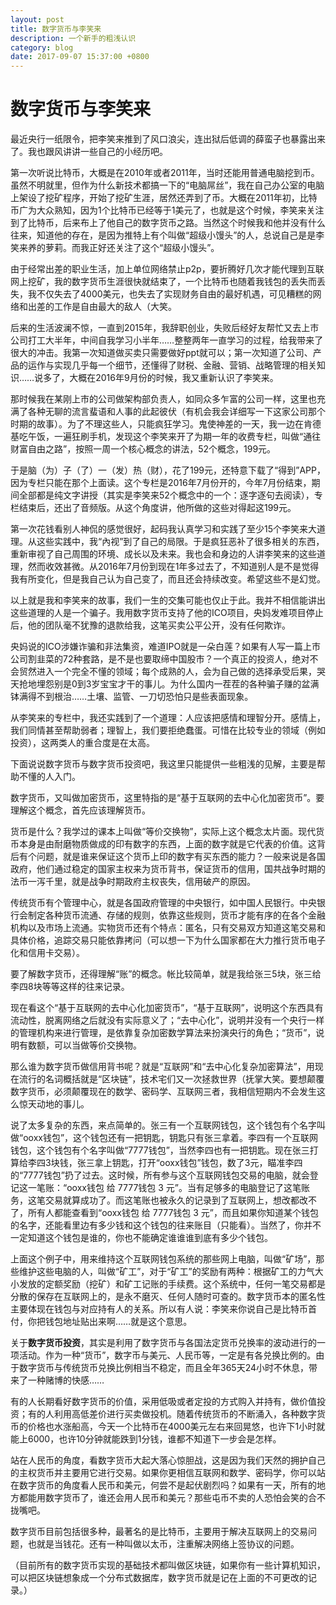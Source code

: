 ```yaml
---
layout: post
title: 数字货币与李笑来
description: 一个新手的粗浅认识
category: blog
date: 2017-09-07 15:37:00 +0800
---
```


数字货币与李笑来
===

最近央行一纸限令，把李笑来推到了风口浪尖，连出狱后低调的薛蛮子也暴露出来了。我也跟风讲讲一些自己的小经历吧。

第一次听说比特币，大概是在2010年或者2011年，当时还能用普通电脑挖到币。虽然不明就里，但作为什么新技术都搞一下的“电脑屌丝”，我在自己办公室的电脑上架设了挖矿程序，开始了挖矿生涯，居然还弄到了币。大概在2011年初，比特币广为大众熟知，因为1个比特币已经等于1美元了，也就是这个时候，李笑来关注到了比特币，后来布上了他自己的数字货币之路。当然这个时候我和他并没有什么往来，知道他的存在，是因为推特上有个叫做“超级小馒头”的人，总说自己是是李笑来养的萝莉。而我正好还关注了这个“超级小馒头”。

由于经常出差的职业生活，加上单位网络禁止p2p，要折腾好几次才能代理到互联网上挖矿，我的数字货币生涯很快就结束了，一个比特币也随着我钱包的丢失而丢失，我不仅失去了4000美元，也失去了实现财务自由的最好机遇，可见糟糕的网络和出差的工作是自由最大的敌人（大笑。

后来的生活波澜不惊，一直到2015年，我辞职创业，失败后经好友帮忙又去上市公司打工大半年，中间自我学习小半年……整整两年一直学习的过程，给我带来了很大的冲击。我第一次知道做买卖只需要做好ppt就可以；第一次知道了公司、产品的运作与实现几乎每一个细节，还懂得了财税、金融、营销、战略管理的相关知识……说多了，大概在2016年9月份的时候，我又重新认识了李笑来。

那时候我在某刚上市的公司做架构部负责人，如同众多乍富的公司一样，这里也充满了各种无聊的流言蜚语和人事的此起彼伏（有机会我会详细写一下这家公司那个时期的故事）。为了不理这些人，只能疯狂学习。鬼使神差的一天，我一边在肯德基吃午饭，一遍狂刷手机，发现这个李笑来开了为期一年的收费专栏，叫做“通往财富自由之路”，按照一周一个核心概念的讲法，52个概念，199元。

于是脑（为）子（了）一（发）热（财），花了199元，还特意下载了“得到”APP，因为专栏只能在那个上面读。这个专栏是2016年7月份开的，今年7月份结束，期间全部都是纯文字讲授（其实是李笑来52个概念中的一个：逐字逐句去阅读），专栏结束后，还出了音频版。从这个角度讲，他所做的这些对得起这199元。

第一次花钱看别人神侃的感觉很好，起码我认真学习和实践了至少15个李笑来大道理。从这些实践中，我“內视”到了自己的局限。于是疯狂恶补了很多相关的东西，重新审视了自己周围的环境、成长以及未来。我也会和身边的人讲李笑来的这些道理，然而收效甚微。从2016年7月份到现在1年多过去了，不知道别人是不是觉得我有所变化，但是我自己认为自己变了，而且还会持续改变。希望这些不是幻觉。

以上就是我和李笑来的故事，我们一生的交集可能也仅止于此。我并不相信能讲出这些道理的人是一个骗子。我用数字货币支持了他的ICO项目，央妈发难项目停止后，他的团队毫不犹豫的退款给我，这笔买卖公平公开，没有任何欺诈。

央妈说的ICO涉嫌诈骗和非法集资，难道IPO就是一朵白莲？如果有人写一篇上市公司割韭菜的72种套路，是不是也要取缔中国股市？一个真正的投资人，绝对不会贸然进入一个完全不懂的领域；每个成熟的人，会为自己做的选择承受后果，哭天抢地埋怨别是0到3岁宝宝才干的事儿。为什么国内一茬茬的各种骗子赚的盆满钵满得不到根治……土壤、监管、一刀切恐怕只是些表面现象。

从李笑来的专栏中，我还实践到了一个道理：人应该把感情和理智分开。感情上，我们同情甚至帮助弱者；理智上，我们要拒绝蠢蛋。可惜在比较专业的领域（例如投资），这两类人的重合度是在太高。

下面说说数字货币与数字货币投资吧，我这里只能提供一些粗浅的见解，主要是帮助不懂的人入门。

数字货币，又叫做加密货币，这里特指的是“基于互联网的去中心化加密货币”。要理解这个概念，首先应该理解货币。

货币是什么？我学过的课本上叫做“等价交换物”，实际上这个概念太片面。现代货币本身是由耐磨物质做成的印有数字的东西，上面的数字就是它代表的价值。这背后有个问题，就是谁来保证这个货币上印的数字有买东西的能力？一般来说是各国政府，他们通过稳定的国家主权来为货币背书，保证货币的信用，国共战争时期的法币一泻千里，就是战争时期政府主权丧失，信用破产的原因。

传统货币有个管理中心，就是各国政府管理的中央银行，如中国人民银行。中央银行会制定各种货币流通、存储的规则，依靠这些规则，货币才能有序的在各个金融机构以及市场上流通。实物货币还有个特点：匿名，只有交易双方知道这笔交易和具体价格，追踪交易只能依靠拷问（可以想一下为什么国家都在大力推行货币电子化和信用卡交易）。

要了解数字货币，还得理解“账”的概念。帐比较简单，就是我给张三5块，张三给李四8块等等这样的往来记录。

现在看这个“基于互联网的去中心化加密货币”，“基于互联网”，说明这个东西具有流动性，脱离网络之后就没有实际意义了；“去中心化”，说明并没有一个央行一样的管理机构来进行管理，是依靠复杂加密数学算法来扮演央行的角色；“货币”，说明有数额，可以当做等价交换物。

那么谁为数字货币做信用背书呢？就是“互联网”和“去中心化复杂加密算法”，用现在流行的名词概括就是“区块链”，技术宅们又一次拯救世界（抚掌大笑。要想颠覆数字货币，必须颠覆现在的数学、密码学、互联网三者，我相信短期内不会发生这么惊天动地的事儿。

说了太多复杂的东西，来点简单的。张三有一个互联网钱包，这个钱包有个名字叫做“ooxx钱包”，这个钱包还有一把钥匙，钥匙只有张三拿着。李四有一个互联网钱包，这个钱包有个名字叫做“7777钱包”，当然李四也有一把钥匙。现在张三打算给李四3块钱，张三拿上钥匙，打开“ooxx钱包”钱包，数了3元，瞄准李四的“7777钱包”扔了过去。这时候，所有参与这个互联网钱包交易的电脑，就会登记这一笔账：“ooxx钱包 给 7777钱包 3 元”。当有足够多的电脑登记了这笔账务，这笔交易就算成功了。而这笔账也被永久的记录到了互联网上，想改都改不了，所有人都能查看到“ooxx钱包 给 7777钱包 3 元”，而且如果你知道某个钱包的名字，还能看里边有多少钱和这个钱包的往来账目（只能看）。当然了，你并不一定知道这个钱包是谁的，你也不能确定谁谁谁到底有多少个钱包。

上面这个例子中，用来维持这个互联网钱包系统的那些网上电脑，叫做“矿场”，那些维护这些电脑的人，叫做“矿工”，对于“矿工”的奖励有两种：根据矿工的力气大小发放的定额奖励（挖矿）和矿工记账的手续费。这个系统中，任何一笔交易都是分散的保存在互联网上的，是永不磨灭、任何人随时可查的。数字货币本的匿名性主要体现在钱包与对应持有人的关系。所以有人说：李笑来你说自己是比特币首付，你把钱包地址贴出来啊……就是这个意思。

关于**数字货币投资**，其实是利用了数字货币与各国法定货币兑换率的波动进行的一项活动。作为一种“货币”，数字币与美元、人民币等，一定是有各兑换比例的。由于数字货币与传统货币兑换比例相当不稳定，而且全年365天24小时不休息，带来了一种赌博的快感……

有的人长期看好数字货币的价值，采用低吸或者定投的方式购入并持有，做价值投资；有的人利用高低差价进行买卖做投机。随着传统货币的不断涌入，各种数字货币的价格也水涨船高，今天一个比特币在4000美元左右来回晃悠，也许下1小时就能上6000，也许10分钟就能跌到1分钱，谁都不知道下一步会是怎样。

站在人民币的角度，看数字货币大起大落心惊胆战，这是因为我们天然的拥护自己的主权货币并主要用它进行交易。如果你更相信互联网和数学、密码学，你可以站在数字货币的角度看人民币和美元，何尝不是起伏剧烈吗？如果有一天，所有的地方都能用数字货币了，谁还会用人民币和美元？那些屯币不卖的人恐怕会笑的合不拢嘴吧。

数字货币目前包括很多种，最著名的是比特币，主要用于解决互联网上的交易问题，也就是当钱花。还有一种叫做以太币，注重解决网络上签协议的问题。

（目前所有的数字货币实现的基础技术都叫做区块链，如果你有一些计算机知识，可以把区块链想象成一个分布式数据库，数字货币就是记在上面的不可更改的记录。）